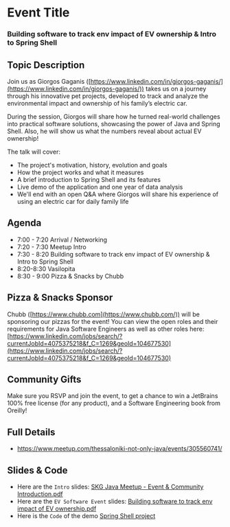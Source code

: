 # Event Title

### Building software to track env impact of EV ownership & Intro to Spring Shell

## Topic Description

Join us as Giorgos Gaganis ([https://www.linkedin.com/in/giorgos-gaganis/](https://www.linkedin.com/in/giorgos-gaganis/)) takes us on a journey through his innovative pet projects, developed to track and analyze the environmental impact and ownership of his family’s electric car.

During the session, Giorgos will share how he turned real-world challenges into practical software solutions, showcasing the power of Java and Spring Shell. Also, he will show us what the numbers reveal about actual EV ownership!

The talk will cover:
- The project's motivation, history, evolution and goals
- How the project works and what it measures
- A brief introduction to Spring Shell and its features
- Live demo of the application and one year of data analysis
- We'll end with an open Q&A where Giorgos will share his experience of using an electric car for daily family life

## Agenda

- 7:00 - 7:20 Arrival / Networking
- 7:20 - 7:30 Meetup Intro
- 7:30 - 8:20 Building software to track env impact of EV ownership & Intro to Spring Shell
- 8:20-8:30 Vasilopita
- 8:30 - 9:00 Pizza & Snacks by Chubb

## Pizza & Snacks Sponsor

Chubb ([https://www.chubb.com](https://www.chubb.com/)) will be sponsoring our pizzas for the event! You can view the open roles and their requirements for Java Software Engineers as well as other roles here: [https://www.linkedin.com/jobs/search/?currentJobId=4075375218&f_C=1269&geoId=104677530](https://www.linkedin.com/jobs/search/?currentJobId=4075375218&f_C=1269&geoId=104677530)

## Community Gifts

Make sure you RSVP and join the event, to get a chance to win a JetBrains 100% free license (for any product), and a Software Engineering book from Oreilly!

## Full Details

- https://www.meetup.com/thessaloniki-not-only-java/events/305560741/

## Slides & Code

- Here are the `Intro` slides: [SKG Java Meetup - Event & Community Introduction.pdf](intro.pdf)
- Here are the `EV Software Event` slides: [Building software to track env impact of EV ownership.pdf](ev_software_slides.pdf)
- Here is the `Code` of the demo [Spring Shell project](spring-shell-calculator-demo.tar.bz2)
